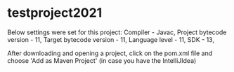 # testproject2021

Below settings were set for this project:
Compiler - Javac,
Project bytecode version - 11,
Target bytecode version - 11,
Language level - 11,
SDK - 13,

After downloading and opening a project, click on the pom.xml file and choose 'Add as Maven Project' (in case you have the IntelliJIdea)
